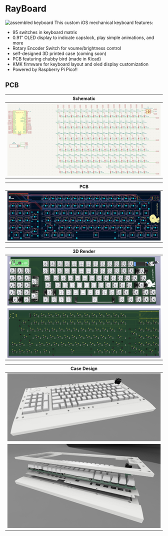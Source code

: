 # RayBoard
![assembled keyboard](/assets/assembled_keyboard.jpeg)
This custom iOS mechanical keyboard features:
- 95 switches in keyboard matrix
- 0.91" OLED display to indicate capslock, play simple animations, and more
- Rotary Encoder Switch for voume/brightness control
- self-designed 3D printed case (coming soon)
- PCB featuring chubby bird (made in Kicad)
- KMK firmware for keyboard layout and oled display customization
- Powered by Raspberry Pi Pico!!

## PCB
| **Schematic** |
|-----------|
|![schematic](/assets/sch.png)|

| **PCB** |
|-----------|
|![pcb](/assets/pcb.png)|

| **3D Render** |
|-----------|
|![3d_front](/assets/3dFront-2.png)|
|![3d_back](/assets/3dBack.png)|

| **Case Design** |
|-----------|
|![case](/assets/3dcase.jpeg)|
|![case](/assets/3dcase-2.jpeg)|
